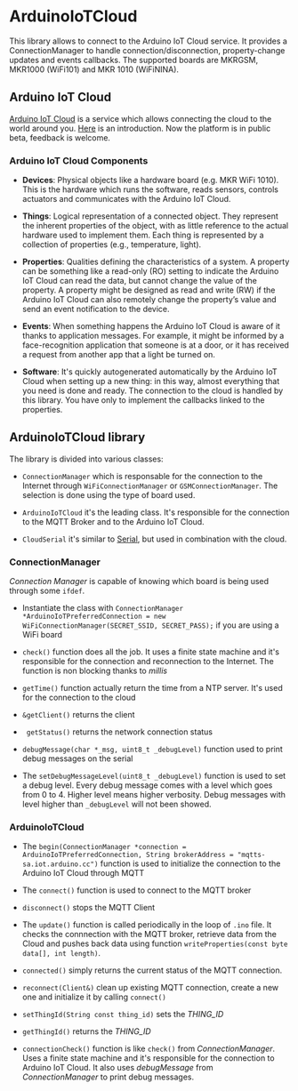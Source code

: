 # ArduinoIoTCloud

This library allows to connect to the Arduino IoT Cloud service. It provides a ConnectionManager to handle connection/disconnection, property-change updates and events callbacks.
The supported boards are MKRGSM, MKR1000 (WiFi101) and MKR 1010 (WiFiNINA).

## Arduino IoT Cloud

[Arduino IoT Cloud](https://create.arduino.cc/iot/things) is a service which allows connecting the cloud to the world around you. [Here](https://www.arduino.cc/en/IoT/HomePage) is an introduction.
Now the platform is in public beta, feedback is welcome.


### Arduino IoT Cloud Components

- **Devices**: Physical objects like a hardware board (e.g. MKR WiFi 1010). This is the hardware which runs the software, reads sensors, controls actuators and communicates with the Arduino IoT Cloud.

- **Things**: Logical representation of a connected object. They represent the inherent properties of the object, with as little reference to the actual hardware used to implement them. Each thing is represented by a collection of properties (e.g., temperature, light).

- **Properties**: Qualities defining the characteristics of a system. A property can be something like a read-only (RO) setting to indicate the Arduino IoT Cloud can read the data, but cannot change the value of the property. A property might be designed as read and write (RW) if the Arduino IoT Cloud can also remotely change the property’s value and send an event notification to the device.

- **Events**: When something happens the Arduino IoT Cloud is aware of it thanks to application messages. For example, it might be informed by a face-recognition application that someone is at a door, or it has received a request from another app that a light be turned on.

- **Software**: It's quickly autogenerated automatically by the Arduino IoT Cloud when setting up a new thing: in this way, almost everything that you need is done and ready. The connection to the cloud is handled by this library. You have only to implement the callbacks linked to the properties.

## ArduinoIoTCloud library

The library is divided into various classes:
- `ConnectionManager` which is responsable for the connection to the Internet through `WiFiConnectionManager` or `GSMConnectionManager`. The selection is done using the type of board used.

- `ArduinoIoTCloud` it's the leading class. It's responsible for the connection to the MQTT Broker and to the Arduino IoT Cloud.

- `CloudSerial` it's similar to [Serial](https://www.arduino.cc/reference/en/language/functions/communication/serial/), but used in combination with the cloud.

### ConnectionManager

*Connection Manager* is capable of knowing which board is being used through some `ifdef`.

- Instantiate the class with `ConnectionManager *ArduinoIoTPreferredConnection = new WiFiConnectionManager(SECRET_SSID, SECRET_PASS);` if you are using a WiFi board

- `check()` function does all the job. It uses a finite state machine and it's responsible for the connection and reconnection to the Internet. The function is non blocking thanks to *millis*

- `getTime()` function actually return the time from a NTP server. It's used for the connection to the cloud

- `&getClient()` returns the client

- `	getStatus()` returns the network connection status

- `debugMessage(char *_msg, uint8_t _debugLevel)` function used to print debug messages on the serial

- The `setDebugMessageLevel(uint8_t _debugLevel)` function is used to set a debug level. Every debug message comes with a level which goes from 0 to 4. Higher level means higher verbosity. Debug messages with level higher than `_debugLevel` will not been showed.

### ArduinoIoTCloud

- The `begin(ConnectionManager *connection = ArduinoIoTPreferredConnection, String brokerAddress = "mqtts-sa.iot.arduino.cc")` function is used to initialize the connection to the Arduino IoT Cloud through MQTT

- The `connect()` function is used to connect to the MQTT broker

- `disconnect()` stops the MQTT Client

- The `update()` function is called periodically in the loop of `.ino` file. It checks the connnection with the MQTT broker, retrieve data from the Cloud and pushes back data using function `writeProperties(const byte data[], int length)`.

- `connected()` simply returns the current status of the MQTT connection.

- `reconnect(Client&)` clean up existing MQTT connection, create a new one and initialize it by calling `connect()`

- `setThingId(String const thing_id)` sets the *THING_ID*

- `getThingId()` returns the *THING_ID*

- `connectionCheck()` function is like `check()` from *ConnectionManager*. Uses a finite state machine and it's responsible for the connection to Arduino IoT Cloud. It also uses *debugMessage* from *ConnectionManager* to print debug messages.